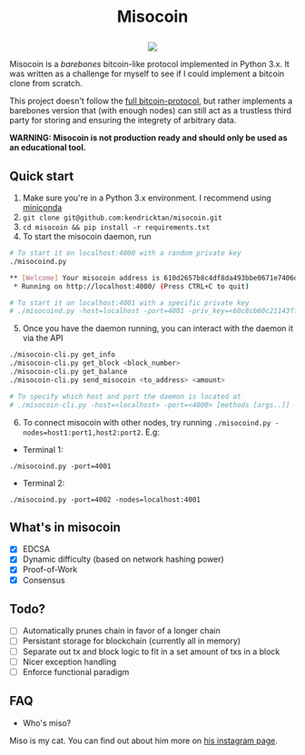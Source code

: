 <h1><p align="center">Misocoin</p></h1>

<p align="center">
    <img src="https://i.imgur.com/LURNf2q.jpg"/>
</p>

Misocoin is a _barebones_ bitcoin-like protocol implemented in Python 3.x. It was written as a challenge for myself to see if I could implement a bitcoin clone from scratch.

This project doesn't follow the [full bitcoin-protocol](https://en.bitcoin.it/wiki/Protocol_documentation), but rather implements a barebones version that (with enough nodes) can still act as a trustless third party for storing and ensuring the integrety of arbitrary data.

**WARNING: Misocoin is not production ready and should only be used as an educational tool.**

## Quick start

1. Make sure you're in a Python 3.x environment. I recommend using [miniconda](https://conda.io/miniconda.html)
2. `git clone git@github.com:kendricktan/misocoin.git`
3. `cd misocoin && pip install -r requirements.txt`
4. To start the misocoin daemon, run

```bash
# To start it on localhost:4000 with a random private key
./misocoind.py

** [Welcome] Your misocoin address is 610d2657b8c4df8da493bbe0671e7406d2bee7a6
 * Running on http://localhost:4000/ (Press CTRL+C to quit)

# To start it on localhost:4001 with a specific private key
# ./misocoind.py -host=localhost -port=4001 -priv_key=<60c8cb60c21143fffdd682f399ef3baa4b67c56a1f83a274284cfe7c57e007ed>
```

5. Once you have the daemon running, you can interact with the daemon it via the API

```bash
./misocoin-cli.py get_info
./misocoin-cli.py get_block <block_number>
./misocoin-cli.py get_balance
./misocoin-cli.py send_misocoin <to_address> <amount>

# To specify which host and port the daemon is located at
# ./misocoin-cli.py -host=<localhost> -port=<4000> [methods [args..]]
```

6. To connect misocoin with other nodes, try running `./misocoind.py -nodes=host1:port1,host2:port2`. E.g:

- Terminal 1:
```
./misocoind.py -port=4001
```

- Terminal 2:
```
./misocoind.py -port=4002 -nodes=localhost:4001
```

## What's in misocoin

- [x] EDCSA
- [x] Dynamic difficulty (based on network hashing power)
- [x] Proof-of-Work
- [x] Consensus

## Todo?

- [ ] Automatically prunes chain in favor of a longer chain
- [ ] Persistant storage for blockchain (currently all in memory)
- [ ] Separate out tx and block logic to fit in a set amount of txs in a block
- [ ] Nicer exception handling
- [ ] Enforce functional paradigm

## FAQ

- Who's miso?

Miso is my cat. You can find out about him more on [his instagram page](http://instagram.com/mr.miso.oz/).
